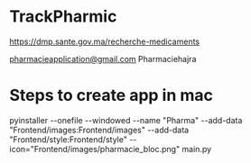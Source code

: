 # TrackPharmic




https://dmp.sante.gov.ma/recherche-medicaments




 pharmacieapplication@gmail.com
 Pharmaciehajra



# Steps to create app in mac 

pyinstaller --onefile --windowed --name "Pharma" --add-data  "Frontend/images:Frontend/images" --add-data  "Frontend/style:Frontend/style"  --icon="Frontend/images/pharmacie_bloc.png" main.py

